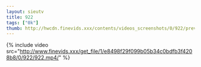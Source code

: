 ```yaml
--- 
layout: sieutv
title: 922
tags: ["0k"]
thumb: http://hwcdn.finevids.xxx/contents/videos_screenshots/0/922/preview.mp4.jpg
---
```

{% include video src="http://www.finevids.xxx/get_file/1/e8498f29f099b05b34c0bdfb3f4208b8/0/922/922.mp4/" %} 
